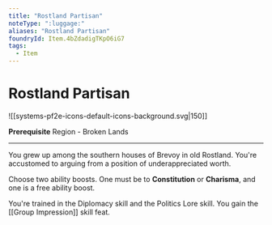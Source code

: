 ```yaml
---
title: "Rostland Partisan"
noteType: ":luggage:"
aliases: "Rostland Partisan"
foundryId: Item.4bZdadigTKpO6iG7
tags:
  - Item
---
```


# Rostland Partisan
![[systems-pf2e-icons-default-icons-background.svg|150]]

**Prerequisite** Region - Broken Lands

* * *

You grew up among the southern houses of Brevoy in old Rostland. You're accustomed to arguing from a position of underappreciated worth.

Choose two ability boosts. One must be to **Constitution** or **Charisma**, and one is a free ability boost.

You're trained in the Diplomacy skill and the Politics Lore skill. You gain the [[Group Impression]] skill feat.
